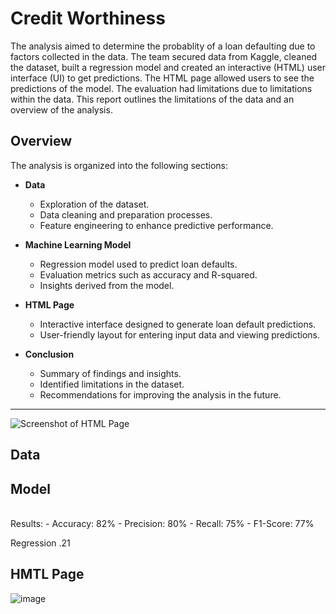 # Credit Worthiness 

The analysis aimed to determine the probablity of a loan defaulting due to factors collected in the data. The team secured data from Kaggle, cleaned the dataset, built a regression model and created an interactive (HTML) user interface (UI) to get predictions.  The HTML page allowed users to see the predictions of the model. The evaluation had limitations due to limitations within the data. This report outlines the limitations of the data and an overview of the analysis.

## Overview

The analysis is organized into the following sections:

- **Data**
  - Exploration of the dataset.
  - Data cleaning and preparation processes.
  - Feature engineering to enhance predictive performance.

- **Machine Learning Model**
  - Regression model used to predict loan defaults.
  - Evaluation metrics such as accuracy and R-squared.
  - Insights derived from the model.

- **HTML Page**
  - Interactive interface designed to generate loan default predictions.
  - User-friendly layout for entering input data and viewing predictions.

- **Conclusion**
  - Summary of findings and insights.
  - Identified limitations in the dataset.
  - Recommendations for improving the analysis in the future.

---

![Screenshot of HTML Page](https://github.com/user-attachments/assets/96561583-aaa7-4feb-82ea-0e2d94674e54)

## Data

## Model
<br> 
Results:
- Accuracy: 82%
- Precision: 80%
- Recall: 75%
- F1-Score: 77%

Regression .21


## HMTL Page

![image](https://github.com/user-attachments/assets/62aaffa9-88e1-421d-a69d-391af9a3b580)

